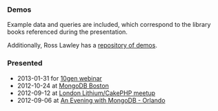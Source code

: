 ### Demos

Example data and queries are included, which correspond to the library books
referenced during the presentation.

Additionally, Ross Lawley has a [repository of demos](https://github.com/rozza/demos).

### Presented

 * 2013-01-31 for [10gen webinar](http://www.10gen.com/events/webinar/whats-new-in-aggregation)
 * 2012-10-24 at [MongoDB Boston](http://www.10gen.com/events/mongodb-boston)
 * 2012-09-12 at [London Lithium/CakePHP meetup](http://www.meetup.com/lithium-uk/events/79406232/)
 * 2012-09-06 at [An Evening with MongoDB - Orlando](http://www.10gen.com/events/mongodb-orlando)
